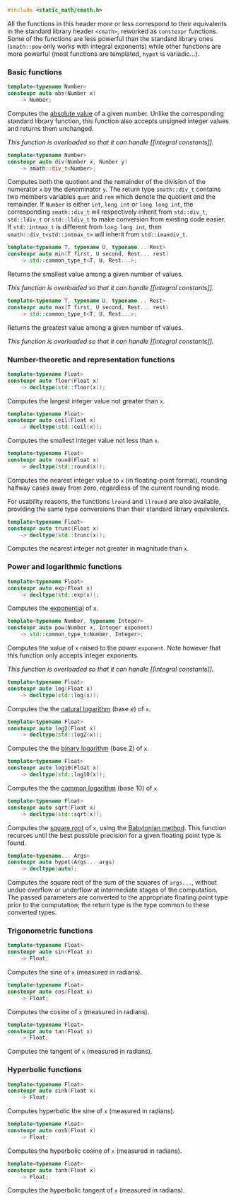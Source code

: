 ```cpp
#include <static_math/cmath.h>
```

All the functions in this header more or less correspond to their equivalents in the standard library header `<cmath>`, reworked as `constexpr` functions. Some of the functions are less powerful than the standard library ones (`smath::pow` only works with integral exponents) while other functions are more powerful (most functions are templated, `hypot` is variadic...).

### Basic functions

```cpp
template<typename Number>
constexpr auto abs(Number x)
    -> Number;
```

Computes the [absolute value](https://en.wikipedia.org/wiki/Absolute_value) of a given number. Unlike the corresponding standard library function, this function also accepts unsigned integer values and returns them unchanged.

*This function is overloaded so that it can handle [[integral constants]].*

```cpp
template<typename Number>
constexpr auto div(Number x, Number y)
    -> smath::div_t<Number>;
```

Computes both the quotient and the remainder of the division of the numerator `x` by the denominator `y`. The return type `smath::div_t` contains two members variables `quot` and `rem` which denote the quotient and the remainder. If `Number` is either `int`, `long int` or `long long int`, the corresponding `smath::div_t` wil respectively inherit from `std::div_t`, `std::ldiv_t` or `std::lldiv_t` to make conversion from existing code easier. If `std::intmax_t` is different from `long long int`, then `smath::div_t<std::intmax_t>` will inherit from `std::imaxdiv_t`.

```cpp
template<typename T, typename U, typename... Rest>
constexpr auto min(T first, U second, Rest... rest)
    -> std::common_type_t<T, U, Rest...>;
```

Returns the smallest value among a given number of values.

*This function is overloaded so that it can handle [[integral constants]].*

```cpp
template<typename T, typename U, typename... Rest>
constexpr auto max(T first, U second, Rest... rest)
    -> std::common_type_t<T, U, Rest...>;
```

Returns the greatest value among a given number of values.

*This function is overloaded so that it can handle [[integral constants]].*

### Number-theoretic and representation functions

```cpp
template<typename Float>
constexpr auto floor(Float x)
    -> decltype(std::floor(x));
```

Computes the largest integer value not greater than `x`.

```cpp
template<typename Float>
constexpr auto ceil(Float x)
    -> decltype(std::ceil(x));
```

Computes the smallest integer value not less than `x`.

```cpp
template<typename Float>
constexpr auto round(Float x)
    -> decltype(std::round(x));
```

Computes the nearest integer value to `x` (in floating-point format), rounding halfway cases away from zero, regardless of the current rounding mode.

For usability reasons, the functions `lround` and `llround` are also available, providing the same type conversions than their standard library equivalents.

```cpp
template<typename Float>
constexpr auto trunc(Float x)
    -> decltype(std::trunc(x));
```

Computes the nearest integer not greater in magnitude than `x`.

### Power and logarithmic functions

```cpp
template<typename Float>
constexpr auto exp(Float x)
    -> decltype(std::exp(x));
```

Computes the [exponential](https://en.wikipedia.org/wiki/Exponential_function) of `x`.

```cpp
template<typename Number, typename Integer>
constexpr auto pow(Number x, Integer exponent)
    -> std::common_type_t<Number, Integer>;
```

Computes the value of `x` raised to the power `exponent`. Note however that this function only accepts integer exponents.

*This function is overloaded so that it can handle [[integral constants]].*

```cpp
template<typename Float>
constexpr auto log(Float x)
    -> decltype(std::log(x));
```

Computes the the [natural logarithm](https://en.wikipedia.org/wiki/Natural_logarithm) (base *e*) of `x`.

```cpp
template<typename Float>
constexpr auto log2(Float x)
    -> decltype(std::log2(x));
```

Computes the the [binary logarithm](https://en.wikipedia.org/wiki/Binary_logarithm) (base 2) of `x`.

```cpp
template<typename Float>
constexpr auto log10(Float x)
    -> decltype(std::log10(x));
```

Computes the the [common logarithm](https://en.wikipedia.org/wiki/Common_logarithm) (base 10) of `x`.

```cpp
template<typename Float>
constexpr auto sqrt(Float x)
    -> decltype(std::sqrt(x));
```

Computes the [square root](https://en.wikipedia.org/wiki/Square_root) of `x`, using the [Babylonian method](https://en.wikipedia.org/wiki/Methods_of_computing_square_roots#Babylonian_method). This function recurses until the best possible precision for a given floating point type is found.

```cpp
template<typename... Args>
constexpr auto hypot(Args... args)
    -> decltype(auto);
```

Computes the square root of the sum of the squares of `args...`, without undue overflow or underflow at intermediate stages of the computation. The passed parameters are converted to the appropriate floating point type prior to the computation; the return type is the type common to these converted types. 

### Trigonometric functions

```cpp
template<typename Float>
constexpr auto sin(Float x)
    -> Float;
```

Computes the sine of `x` (measured in radians).

```cpp
template<typename Float>
constexpr auto cos(Float x)
    -> Float;
```

Computes the cosine of `x` (measured in radians).

```cpp
template<typename Float>
constexpr auto tan(Float x)
    -> Float;
```

Computes the tangent of `x` (measured in radians).

### Hyperbolic functions

```cpp
template<typename Float>
constexpr auto sinh(Float x)
    -> Float;
```

Computes hyperbolic the sine of `x` (measured in radians).

```cpp
template<typename Float>
constexpr auto cosh(Float x)
    -> Float;
```

Computes the hyperbolic cosine of `x` (measured in radians).

```cpp
template<typename Float>
constexpr auto tanh(Float x)
    -> Float;
```

Computes the hyperbolic tangent of `x` (measured in radians).
